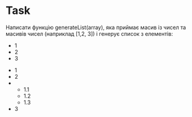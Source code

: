 # Task

Написати функцію generateList(array), яка приймає масив із чисел та масивів чисел (наприклад [1,2, 3]) і генерує список з елементів:

<ul>
    <li>1</li>
    <li>2</li>
    <li>3</li>
</ul>

<ul>
    <li>1</li>
    <li>2</li>
    <li>
        <ul>
            <li>1.1</li>
            <li>1.2</li>
            <li>1.3</li>
        </ul>
    </li>
    <li>3</li>
</ul>
